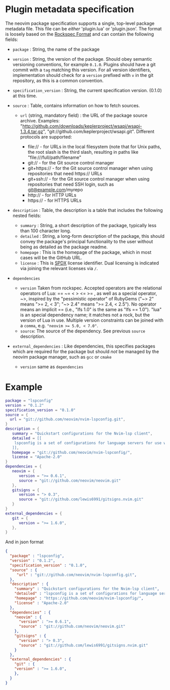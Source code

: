 # Plugin metadata specification

The neovim package specification supports a single, top-level package metadata file. This file can be *either* 'plugin.lua' or 'plugin.json'. The format is loosely based on the [Rockspec Format](https://github.com/luarocks/luarocks/wiki/Rockspec-format) and can contain the following fields:

* `package` : String, the name of the package

* `version` : String, the version of the package. Should obey semantic versioning conventions, for example `0.1.0`. Plugins should have a git commit with a `tag` matching this version. For all version identifiers, implementation should check for a `version` prefixed with `v` in the git repository, as this is a common convention.

* `specification_version` : String, the current specification version. (0.1.0) at this time.

* `source` : Table, contains information on how to fetch sources.
  * `url` (string, mandatory field) : the URL of the package source archive. Examples: "http://github.com/downloads/keplerproject/wsapi/wsapi-1.3.4.tar.gz", "git://github.com/keplerproject/wsapi.git". Different protocols are supported: 

    * file:// - for URLs in the local filesystem (note that for Unix paths, the root slash is the third slash, resulting in paths like "file:///full/path/filename"
    * git:// - for the Git source control manager 
    * git+https:// - for the Git source control manager when using repositories that need https:// URLs
    * git+ssh:// - for the Git source control manager when using repositories that need SSH login, such as git@example.com/myrepo 
    * http:// - for HTTP URLs
    * https:// - for HTTPS URLs

* `description` : Table, the description is a table that includes the following nested fields:
	* `summary` : String, a short description of the package, typically less than 100 character long.
	* `detailed` : String, a long-form description of the package, this should convey the package's principal functionality to the user without being as detailed as the package readme.
	* `homepage` : This is the homepage of the package, which in most cases will be the GitHub URL.
	* `license` : This is [SPDX](https://spdx.org/licenses/) license identifier. Dual licensing is indicated via joining the relevant licenses via `/`.

* `dependencies`
  * `version` Taken from rockspec. Accepted operators are the relational operators of Lua: == \~= < > <= >= , as well as a special operator, \~>, inspired by the "pessimistic operator" of RubyGems ("\~> 2" means ">= 2, < 3"; "~> 2.4" means ">= 2.4, < 2.5"). No operator means an implicit == (i.e., "lfs 1.0" is the same as "lfs == 1.0"). "lua" is an special dependency name; it matches not a rock, but the version of Lua in use. Multiple version constraints can be joined with a `comma`, e.g. `"neovim >= 5.0, < 7.0"`.
  * `source`: The source of the dependency. See previous `source` description.

* `external_dependencies` : Like dependencies, this specifies packages which are required for the package but should *not* be managed by the neovim package manager, such as `gcc` or `cmake`
  * `version` same as `dependencies`

# Example

```lua
package = "lspconfig"
version = "0.1.2"
specification_version = "0.1.0"
source = {
  url = "git://github.com/neovim/nvim-lspconfig.git",
}
description = {
   summary = "Quickstart configurations for the Nvim-lsp client",
   detailed = [[
   	lspconfig is a set of configurations for language servers for use with Neovim's built-in language server client. Lspconfig handles configuring, launching, and attaching language servers.
   ]],
   homepage = "git://github.com/neovim/nvim-lspconfig/", 
   license = "Apache-2.0" 
}
dependencies = {
   neovim = {
      version = ">= 0.6.1",
      source = "git://github.com/neovim/neovim.git"
   },
   gitsigns = {
      version = "> 0.3",
      source = "git://github.com/lewis6991/gitsigns.nvim.git"
   }
}
external_dependencies = {
   git = {
      version = ">= 1.6.0",
   },
}
```

And in json format
```json
{
  "package" : "lspconfig",
  "version" : "0.1.2",
  "specification_version" : "0.1.0",
  "source" : {
     "url" : "git://github.com/neovim/nvim-lspconfig.git",
  },
  "description" : {
    "summary" : "Quickstart configurations for the Nvim-lsp client",
    "detailed" : "lspconfig is a set of configurations for language servers for use with Neovim's built-in language server client. Lspconfig handles configuring, launching, and attaching language servers",
    "homepage" : "https://github.com/neovim/nvim-lspconfig/", 
    "license" : "Apache-2.0" 
  },
  "dependencies" : {
    "neovim" : {
      "version" : ">= 0.6.1",
      "source" : "git://github.com/neovim/neovim.git"
    },
    "gitsigns" : {
      "version" : "> 0.3",
      "source" : "git://github.com/lewis6991/gitsigns.nvim.git"
    }
  },
  "external_dependencies" : {
    "git" : {
	"version" : ">= 1.6.0",
    },
  }
}
```
